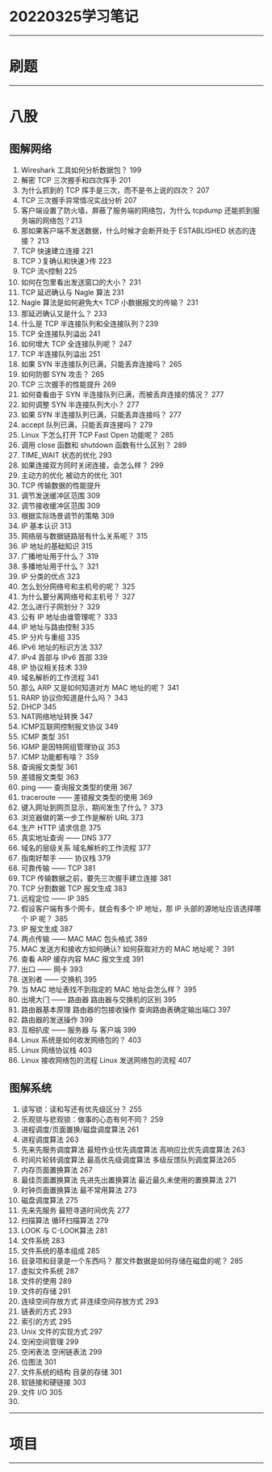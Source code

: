 # 20220325学习笔记

***

# 刷题

***

# 八股

## 图解网络

1. Wireshark ⼯具如何分析数据包？ 199
2. 解密 TCP 三次握⼿和四次挥⼿ 201
3. 为什么抓到的 TCP 挥⼿是三次，⽽不是书上说的四次？ 207
4. TCP 三次握⼿异常情况实战分析 207
5. 客户端设置了防⽕墙，屏蔽了服务端的⽹络包，为什么 tcpdump 还能抓到服务端的⽹络包？213
6. 那如果客户端不发送数据，什么时候才会断开处于 ESTABLISHED 状态的连接？ 213
7. TCP 快速建⽴连接 221
8. TCP ᯿复确认和快速᯿传 223
9. TCP 流ᰁ控制 225
10. 如何在包⾥看出发送窗⼝的⼤⼩？ 231
11. TCP 延迟确认与 Nagle 算法 231
12. Nagle 算法是如何避免⼤ᰁ TCP ⼩数据报⽂的传输？ 231
13. 那延迟确认⼜是什么？ 233
14. 什么是 TCP 半连接队列和全连接队列？239
15. TCP 全连接队列溢出 241
16. 如何增⼤ TCP 全连接队列呢？ 247
17. TCP 半连接队列溢出 251
18. 如果 SYN 半连接队列已满，只能丢弃连接吗？ 265
19. 如何防御 SYN 攻击？ 265
20. TCP 三次握⼿的性能提升 269
21. 如何查看由于 SYN 半连接队列已满，⽽被丢弃连接的情况？ 277
22. 如何调整 SYN 半连接队列⼤⼩？ 277
23. 如果 SYN 半连接队列已满，只能丢弃连接吗？ 277
24. accept 队列已满，只能丢弃连接吗？ 279
25. Linux 下怎么打开 TCP Fast Open 功能呢？ 285
26. 调⽤ close 函数和 shutdown 函数有什么区别？ 289
27. TIME_WAIT 状态的优化 293
28. 如果连接双⽅同时关闭连接，会怎么样？ 299
29. 主动⽅的优化 被动⽅的优化 301
30. TCP 传输数据的性能提升
31. 调节发送缓冲区范围 309
32. 调节接收缓冲区范围 309
33. 根据实际场景调节的策略 309
34. IP 基本认识 313 
35. ⽹络层与数据链路层有什么关系呢？ 315
36. IP 地址的基础知识 315
37. ⼴播地址⽤于什么？ 319
38. 多播地址⽤于什么？ 321
39. IP 分类的优点 323
40. 怎么划分⽹络号和主机号的呢？ 325
41. 为什么要分离⽹络号和主机号？ 327
42. 怎么进⾏⼦⽹划分？ 329
43. 公有 IP 地址由谁管理呢？ 333
44. IP 地址与路由控制 335
45. IP 分⽚与重组 335
46. IPv6 地址的标识⽅法 337
47. IPv4 ⾸部与 IPv6 ⾸部 339
48. IP 协议相关技术 339
49. 域名解析的⼯作流程 341
50. 那么 ARP ⼜是如何知道对⽅ MAC 地址的呢？ 341
51. RARP 协议你知道是什么吗？ 343
52. DHCP 345
53. NAT⽹络地址转换 347
54. ICMP互联⽹控制报⽂协议 349
55. ICMP 类型 351
56. IGMP 是因特⽹组管理协议 353
57. ICMP 功能都有啥？ 359
58. 查询报⽂类型 361
59. 差错报⽂类型 363
60. ping —— 查询报⽂类型的使⽤ 367
61. traceroute —— 差错报⽂类型的使⽤ 369
62. 键⼊⽹址到⽹⻚显示，期间发⽣了什么？ 373
63. 浏览器做的第⼀步⼯作是解析 URL 373
64. ⽣产 HTTP 请求信息 375
65. 真实地址查询 —— DNS 377
66. 域名的层级关系 域名解析的⼯作流程 377
67. 指南好帮⼿ —— 协议栈 379
68. 可靠传输 —— TCP 381
69. TCP 传输数据之前，要先三次握⼿建⽴连接 381
70. TCP 分割数据 TCP 报⽂⽣成 383
71. 远程定位 —— IP 385
72. 假设客户端有多个⽹卡，就会有多个 IP 地址，那 IP 头部的源地址应该选择哪个 IP 呢？ 385
73. IP 报⽂⽣成 387
74. 两点传输 —— MAC MAC 包头格式 389
75. MAC 发送⽅和接收⽅如何确认? 如何获取对⽅的 MAC 地址呢？ 391
76. 查看 ARP 缓存内容 MAC 报⽂⽣成 391
77. 出⼝ —— ⽹卡 393
78. 送别者 —— 交换机 395
79. 当 MAC 地址表找不到指定的 MAC 地址会怎么样？ 395
80. 出境⼤⻔ —— 路由器 路由器与交换机的区别 395
81. 路由器基本原理 路由器的包接收操作 查询路由表确定输出端⼝ 397
82. 路由器的发送操作 399
83. 互相扒⽪ —— 服务器 与 客户端 399
84. Linux 系统是如何收发⽹络包的？ 403
85. Linux ⽹络协议栈 403
86. Linux 接收⽹络包的流程 Linux 发送⽹络包的流程 407

## 图解系统

1. 读写锁：读和写还有优先级区分？ 255
2. 乐观锁与悲观锁：做事的⼼态有何不同？ 259
3. 进程调度/⻚⾯置换/磁盘调度算法 261
4. 进程调度算法 263
5. 先来先服务调度算法 最短作业优先调度算法 ⾼响应⽐优先调度算法 263
6. 时间⽚轮转调度算法 最⾼优先级调度算法 多级反馈队列调度算法265
7. 内存⻚⾯置换算法 267
8. 最佳⻚⾯置换算法 先进先出置换算法 最近最久未使⽤的置换算法 271
9. 时钟⻚⾯置换算法 最不常⽤算法 273
10. 磁盘调度算法 275
11. 先来先服务 最短寻道时间优先 277
12. 扫描算法 循环扫描算法 279
13. LOOK 与 C-LOOK算法 281
14. ⽂件系统 283
15. ⽂件系统的基本组成 285
16. ⽬录项和⽬录是⼀个东⻄吗？ 那⽂件数据是如何存储在磁盘的呢？ 285
17. 虚拟⽂件系统 287
18. ⽂件的使⽤ 289
19. ⽂件的存储 291 
20. 连续空间存放⽅式 ⾮连续空间存放⽅式 293
21. 链表的⽅式 293
22. 索引的⽅式 295
23. Unix ⽂件的实现⽅式 297
24. 空闲空间管理 299
25. 空闲表法 空闲链表法 299
26. 位图法 301
27. ⽂件系统的结构 ⽬录的存储 301
28. 软链接和硬链接 303
29. ⽂件 I/O 305
30. 

***

# 项目

***